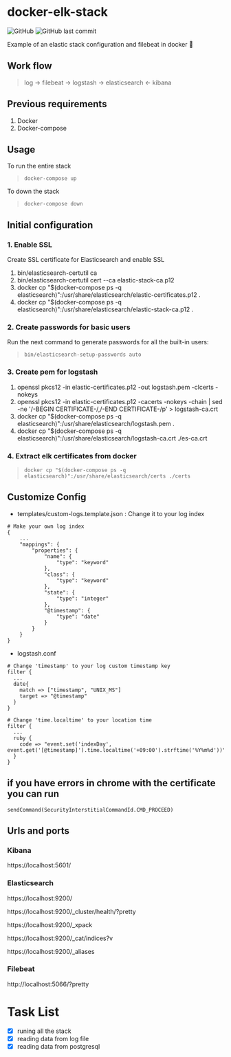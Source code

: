 # docker-elk-stack

![GitHub](https://img.shields.io/github/license/julianhm9612/docker-elk-stack?style=for-the-badge) ![GitHub last commit](https://img.shields.io/github/last-commit/julianhm9612/docker-elk-stack?style=for-the-badge)

Example of an elastic stack configuration and filebeat in docker :whale:

## Work flow
> log -> filebeat -> logstash -> elasticsearch <- kibana

## Previous requirements

1. Docker
2. Docker-compose

## Usage

To run the entire stack
> `docker-compose up`

To down the stack
> `docker-compose down`

## Initial configuration

### 1. Enable SSL
Create SSL certificate for Elasticsearch and enable SSL

1. bin/elasticsearch-certutil ca
2. bin/elasticsearch-certutil cert --ca elastic-stack-ca.p12
3. docker cp "$(docker-compose ps -q elasticsearch)":/usr/share/elasticsearch/elastic-certificates.p12 .
4. docker cp "$(docker-compose ps -q elasticsearch)":/usr/share/elasticsearch/elastic-stack-ca.p12 .

### 2. Create passwords for basic users
Run the next command to generate passwords for all the built-in users:
> `bin/elasticsearch-setup-passwords auto`

### 3. Create pem for logstash
1. openssl pkcs12 -in elastic-certificates.p12 -out logstash.pem -clcerts -nokeys
2. openssl pkcs12 -in elastic-certificates.p12 -cacerts -nokeys -chain | sed -ne '/-BEGIN CERTIFICATE-/,/-END CERTIFICATE-/p' > logstash-ca.crt
3. docker cp "$(docker-compose ps -q elasticsearch)":/usr/share/elasticsearch/logstash.pem .
4. docker cp "$(docker-compose ps -q elasticsearch)":/usr/share/elasticsearch/logstash-ca.crt ./es-ca.crt

### 4. Extract elk certificates from docker

> `docker cp "$(docker-compose ps -q elasticsearch)":/usr/share/elasticsearch/certs ./certs`

## Customize Config
- templates/custom-logs.template.json : Change it to your log index
```
# Make your own log index
{
    ...
    "mappings": {
        "properties": {
            "name": {
                "type": "keyword"
            },
            "class": {
                "type": "keyword"
            },
            "state": {
                "type": "integer"
            },
            "@timestamp": {
                "type": "date"
            }
        }
    }
}
```
- logstash.conf
```
# Change 'timestamp' to your log custom timestamp key
filter {
  ...
  date{
    match => ["timestamp", "UNIX_MS"]
    target => "@timestamp"
  }
}
```
```
# Change 'time.localtime' to your location time
filter {
  ...
  ruby {
    code => "event.set('indexDay', event.get('[@timestamp]').time.localtime('+09:00').strftime('%Y%m%d'))"
  }
}
```

## if you have errors in chrome with the certificate you can run
    sendCommand(SecurityInterstitialCommandId.CMD_PROCEED)

## Urls and ports

### Kibana
https://localhost:5601/

### Elasticsearch
https://localhost:9200/

https://localhost:9200/_cluster/health/?pretty

https://localhost:9200/_xpack

https://localhost:9200/_cat/indices?v

https://localhost:9200/_aliases

### Filebeat
http://localhost:5066/?pretty

# Task List

- [x] runing all the stack
- [x] reading data from log file
- [x] reading data from postgresql
